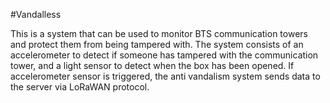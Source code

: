 #Vandalless

This is a system that can be used to monitor BTS communication towers and protect them from being tampered with. The system consists of an accelerometer to detect if someone has tampered with the communication tower, and a light sensor to detect when the box has been opened. If accelerometer sensor is triggered, the anti vandalism system sends data to the server via LoRaWAN protocol.
